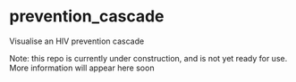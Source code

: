 # prevention_cascade
Visualise an HIV prevention cascade

Note: this repo is currently under construction, and is not yet ready for use. More information will appear here soon
